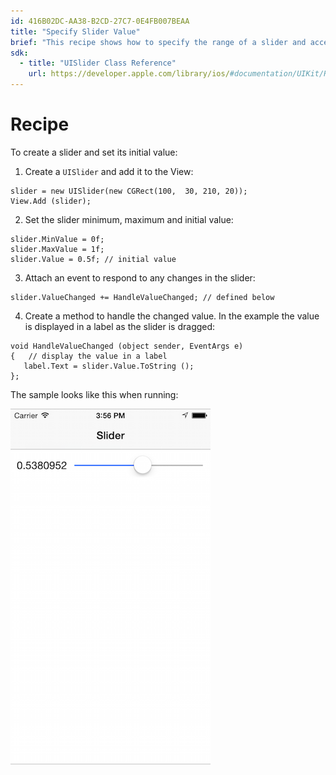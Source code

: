 ```yaml
---
id: 416B02DC-AA38-B2CD-27C7-0E4FB007BEAA
title: "Specify Slider Value"
brief: "This recipe shows how to specify the range of a slider and access its value."
sdk:
  - title: "UISlider Class Reference" 
    url: https://developer.apple.com/library/ios/#documentation/UIKit/Reference/UISlider_Class/Reference/Reference.html
---
```


<a name="Recipe" class="injected"></a>


# Recipe

To create a slider and set its initial value:

1. Create a `UISlider` and add it to the View:

```
slider = new UISlider(new CGRect(100,  30, 210, 20));
View.Add (slider);
```

<ol start="2">
  <li>Set the slider minimum, maximum and initial value:</li>
</ol>

```
slider.MinValue = 0f;
slider.MaxValue = 1f;
slider.Value = 0.5f; // initial value
```

<ol start="3">
  <li>Attach an event to respond to any changes in the slider:</li>
</ol>

```
slider.ValueChanged += HandleValueChanged; // defined below
```

<ol start="4">
  <li>Create a method to handle the changed value. In the example the value is displayed in a label as the slider is dragged:</li>
</ol>

```
void HandleValueChanged (object sender, EventArgs e)
{   // display the value in a label
   label.Text = slider.Value.ToString ();
};
```

The sample looks like this when running:

 ![](Images/Slider.png)

